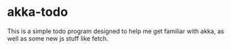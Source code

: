 # akka-todo

This is a simple todo
program designed to 
help me get familiar with
akka, as well as some
new js stuff like fetch.